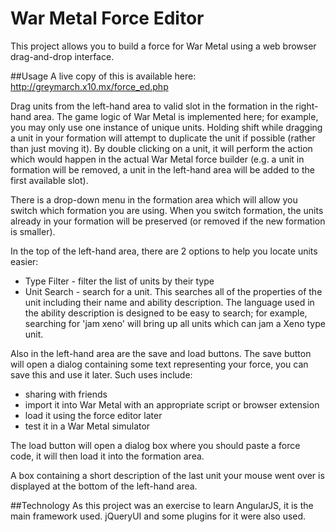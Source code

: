 War Metal Force Editor
======================

This project allows you to build a force for War Metal using a web browser drag-and-drop interface.

##Usage
A live copy of this is available here: http://greymarch.x10.mx/force_ed.php

Drag units from the left-hand area to valid slot in the formation in the right-hand area. The game logic of War Metal is implemented here; for example, you may only use one instance of unique units. Holding shift while dragging a unit in your formation will attempt to duplicate the unit if possible (rather than just moving it). By double clicking on a unit, it will perform the action which would happen in the actual War Metal force builder (e.g. a unit in formation will be removed, a unit in the left-hand area will be added to the first available slot).

There is a drop-down menu in the formation area which will allow you switch which formation you are using. When you switch formation, the units already in your formation will be preserved (or removed if the new formation is smaller).

In the top of the left-hand area, there are 2 options to help you locate units easier:
* Type Filter - filter the list of units by their type
* Unit Search - search for a unit. This searches all of the properties of the unit including their name and ability description. The language used in the ability description is designed to be easy to search; for example, searching for 'jam xeno' will bring up all units which can jam a Xeno type unit.

Also in the left-hand area are the save and load buttons. The save button will open a dialog containing some text representing your force, you can save this and use it later. Such uses include:
* sharing with friends
* import it into War Metal with an appropriate script or browser extension
* load it using the force editor later
* test it in a War Metal simulator

The load button will open a dialog box where you should paste a force code, it will then load it into the formation area.

A box containing a short description of the last unit your mouse went over is displayed at the bottom of the left-hand area.

##Technology
As this project was an exercise to learn AngularJS, it is the main framework used. jQueryUI and some plugins for it were also used.